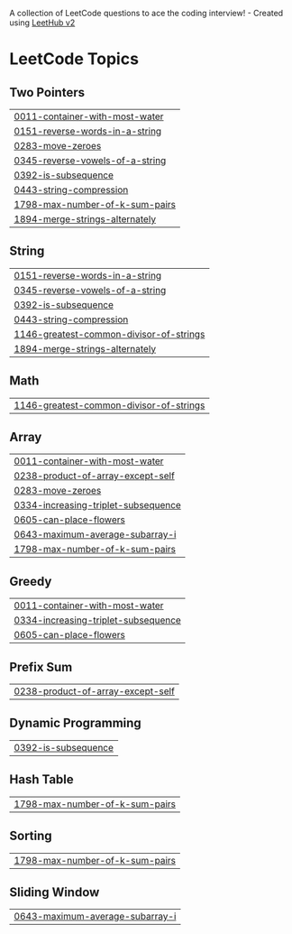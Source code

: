 A collection of LeetCode questions to ace the coding interview! - Created using [LeetHub v2](https://github.com/arunbhardwaj/LeetHub-2.0)
<!---LeetCode Topics Start-->
# LeetCode Topics
## Two Pointers
|  |
| ------- |
| [0011-container-with-most-water](https://github.com/Yoon6/Leethub/tree/master/0011-container-with-most-water) |
| [0151-reverse-words-in-a-string](https://github.com/Yoon6/Leethub/tree/master/0151-reverse-words-in-a-string) |
| [0283-move-zeroes](https://github.com/Yoon6/Leethub/tree/master/0283-move-zeroes) |
| [0345-reverse-vowels-of-a-string](https://github.com/Yoon6/Leethub/tree/master/0345-reverse-vowels-of-a-string) |
| [0392-is-subsequence](https://github.com/Yoon6/Leethub/tree/master/0392-is-subsequence) |
| [0443-string-compression](https://github.com/Yoon6/Leethub/tree/master/0443-string-compression) |
| [1798-max-number-of-k-sum-pairs](https://github.com/Yoon6/Leethub/tree/master/1798-max-number-of-k-sum-pairs) |
| [1894-merge-strings-alternately](https://github.com/Yoon6/Leethub/tree/master/1894-merge-strings-alternately) |
## String
|  |
| ------- |
| [0151-reverse-words-in-a-string](https://github.com/Yoon6/Leethub/tree/master/0151-reverse-words-in-a-string) |
| [0345-reverse-vowels-of-a-string](https://github.com/Yoon6/Leethub/tree/master/0345-reverse-vowels-of-a-string) |
| [0392-is-subsequence](https://github.com/Yoon6/Leethub/tree/master/0392-is-subsequence) |
| [0443-string-compression](https://github.com/Yoon6/Leethub/tree/master/0443-string-compression) |
| [1146-greatest-common-divisor-of-strings](https://github.com/Yoon6/Leethub/tree/master/1146-greatest-common-divisor-of-strings) |
| [1894-merge-strings-alternately](https://github.com/Yoon6/Leethub/tree/master/1894-merge-strings-alternately) |
## Math
|  |
| ------- |
| [1146-greatest-common-divisor-of-strings](https://github.com/Yoon6/Leethub/tree/master/1146-greatest-common-divisor-of-strings) |
## Array
|  |
| ------- |
| [0011-container-with-most-water](https://github.com/Yoon6/Leethub/tree/master/0011-container-with-most-water) |
| [0238-product-of-array-except-self](https://github.com/Yoon6/Leethub/tree/master/0238-product-of-array-except-self) |
| [0283-move-zeroes](https://github.com/Yoon6/Leethub/tree/master/0283-move-zeroes) |
| [0334-increasing-triplet-subsequence](https://github.com/Yoon6/Leethub/tree/master/0334-increasing-triplet-subsequence) |
| [0605-can-place-flowers](https://github.com/Yoon6/Leethub/tree/master/0605-can-place-flowers) |
| [0643-maximum-average-subarray-i](https://github.com/Yoon6/Leethub/tree/master/0643-maximum-average-subarray-i) |
| [1798-max-number-of-k-sum-pairs](https://github.com/Yoon6/Leethub/tree/master/1798-max-number-of-k-sum-pairs) |
## Greedy
|  |
| ------- |
| [0011-container-with-most-water](https://github.com/Yoon6/Leethub/tree/master/0011-container-with-most-water) |
| [0334-increasing-triplet-subsequence](https://github.com/Yoon6/Leethub/tree/master/0334-increasing-triplet-subsequence) |
| [0605-can-place-flowers](https://github.com/Yoon6/Leethub/tree/master/0605-can-place-flowers) |
## Prefix Sum
|  |
| ------- |
| [0238-product-of-array-except-self](https://github.com/Yoon6/Leethub/tree/master/0238-product-of-array-except-self) |
## Dynamic Programming
|  |
| ------- |
| [0392-is-subsequence](https://github.com/Yoon6/Leethub/tree/master/0392-is-subsequence) |
## Hash Table
|  |
| ------- |
| [1798-max-number-of-k-sum-pairs](https://github.com/Yoon6/Leethub/tree/master/1798-max-number-of-k-sum-pairs) |
## Sorting
|  |
| ------- |
| [1798-max-number-of-k-sum-pairs](https://github.com/Yoon6/Leethub/tree/master/1798-max-number-of-k-sum-pairs) |
## Sliding Window
|  |
| ------- |
| [0643-maximum-average-subarray-i](https://github.com/Yoon6/Leethub/tree/master/0643-maximum-average-subarray-i) |
<!---LeetCode Topics End-->